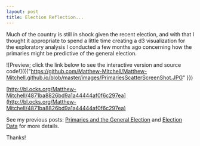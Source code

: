 ```yaml
---
layout: post
title: Election Reflection...
---
```

Much of the country is still in shock given the recent election, and with that I thought it appropriate to spend a little time creating a d3 visualization for the exploratory analysis I conducted a few months ago concerning how the primaries might be predictive of the general election. 

![Preview; click the link below to see the interactive version and source code!]({{"https://github.com/Matthew-Mitchell/Matthew-Mitchell.github.io/blob/master/images/PrimariesScatterScreenShot.JPG" }})


[http://bl.ocks.org/Matthew-Mitchell/4871ba8826bd9a1a44444af0f6c297ea](http://bl.ocks.org/Matthew-Mitchell/4871ba8826bd9a1a44444af0f6c297ea)

See my previous posts: [Primaries and the General Election](https://matthew-mitchell.github.io/Primaries_and_the_General_Election/) and [Election Data](https://matthew-mitchell.github.io/Election_Data/) for more details.

Thanks!

